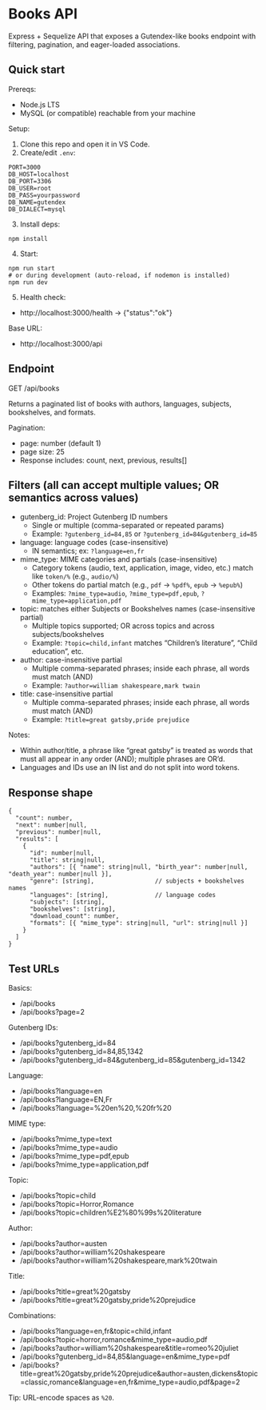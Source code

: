 # Books API

Express + Sequelize API that exposes a Gutendex-like books endpoint with filtering, pagination, and eager-loaded associations.

## Quick start

Prereqs:
- Node.js LTS
- MySQL (or compatible) reachable from your machine

Setup:
1) Clone this repo and open it in VS Code.
2) Create/edit `.env`:
```
PORT=3000
DB_HOST=localhost
DB_PORT=3306
DB_USER=root
DB_PASS=yourpassword
DB_NAME=gutendex
DB_DIALECT=mysql
```
3) Install deps:
```
npm install
```
4) Start:
```
npm run start
# or during development (auto-reload, if nodemon is installed)
npm run dev
```
5) Health check:
- http://localhost:3000/health → {"status":"ok"}

Base URL:
- http://localhost:3000/api

## Endpoint

GET /api/books

Returns a paginated list of books with authors, languages, subjects, bookshelves, and formats.

Pagination:
- page: number (default 1)
- page size: 25
- Response includes: count, next, previous, results[]

## Filters (all can accept multiple values; OR semantics across values)

- gutenberg_id: Project Gutenberg ID numbers
  - Single or multiple (comma-separated or repeated params)
  - Example: `?gutenberg_id=84,85` or `?gutenberg_id=84&gutenberg_id=85`
- language: language codes (case-insensitive)
  - IN semantics; ex: `?language=en,fr`
- mime_type: MIME categories and partials (case-insensitive)
  - Category tokens (audio, text, application, image, video, etc.) match like `token/%` (e.g., `audio/%`)
  - Other tokens do partial match (e.g., `pdf` → `%pdf%`, `epub` → `%epub%`)
  - Examples: `?mime_type=audio`, `?mime_type=pdf,epub`, `?mime_type=application,pdf`
- topic: matches either Subjects or Bookshelves names (case-insensitive partial)
  - Multiple topics supported; OR across topics and across subjects/bookshelves
  - Example: `?topic=child,infant` matches “Children’s literature”, “Child education”, etc.
- author: case-insensitive partial
  - Multiple comma-separated phrases; inside each phrase, all words must match (AND)
  - Example: `?author=william shakespeare,mark twain`
- title: case-insensitive partial
  - Multiple comma-separated phrases; inside each phrase, all words must match (AND)
  - Example: `?title=great gatsby,pride prejudice`

Notes:
- Within author/title, a phrase like “great gatsby” is treated as words that must all appear in any order (AND); multiple phrases are OR’d.
- Languages and IDs use an IN list and do not split into word tokens.

## Response shape

```
{
  "count": number,
  "next": number|null,
  "previous": number|null,
  "results": [
    {
      "id": number|null,
      "title": string|null,
      "authors": [{ "name": string|null, "birth_year": number|null, "death_year": number|null }],
      "genre": [string],                 // subjects + bookshelves names
      "languages": [string],             // language codes
      "subjects": [string],
      "bookshelves": [string],
      "download_count": number,
      "formats": [{ "mime_type": string|null, "url": string|null }]
    }
  ]
}
```

## Test URLs

Basics:
- /api/books
- /api/books?page=2

Gutenberg IDs:
- /api/books?gutenberg_id=84
- /api/books?gutenberg_id=84,85,1342
- /api/books?gutenberg_id=84&gutenberg_id=85&gutenberg_id=1342

Language:
- /api/books?language=en
- /api/books?language=EN,Fr
- /api/books?language=%20en%20,%20fr%20

MIME type:
- /api/books?mime_type=text
- /api/books?mime_type=audio
- /api/books?mime_type=pdf,epub
- /api/books?mime_type=application,pdf

Topic:
- /api/books?topic=child
- /api/books?topic=Horror,Romance
- /api/books?topic=children%E2%80%99s%20literature

Author:
- /api/books?author=austen
- /api/books?author=william%20shakespeare
- /api/books?author=william%20shakespeare,mark%20twain

Title:
- /api/books?title=great%20gatsby
- /api/books?title=great%20gatsby,pride%20prejudice

Combinations:
- /api/books?language=en,fr&topic=child,infant
- /api/books?topic=horror,romance&mime_type=audio,pdf
- /api/books?author=william%20shakespeare&title=romeo%20juliet
- /api/books?gutenberg_id=84,85&language=en&mime_type=pdf
- /api/books?title=great%20gatsby,pride%20prejudice&author=austen,dickens&topic=classic,romance&language=en,fr&mime_type=audio,pdf&page=2

Tip: URL-encode spaces as `%20`.